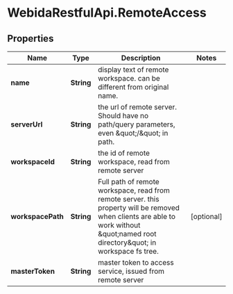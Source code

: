 # WebidaRestfulApi.RemoteAccess

## Properties
Name | Type | Description | Notes
------------ | ------------- | ------------- | -------------
**name** | **String** | display text of remote workspace. can be different from original name.  | 
**serverUrl** | **String** | the url of remote server. Should have no path/query parameters, even \&quot;/\&quot; in path.  | 
**workspaceId** | **String** | the id of remote workspace, read from remote server | 
**workspacePath** | **String** | Full path of remote workspace, read from remote server. this property will be removed when clients are able to work without \&quot;named root directory\&quot; in workspace fs tree.  | [optional] 
**masterToken** | **String** | master token to access service, issued from remote server | 


